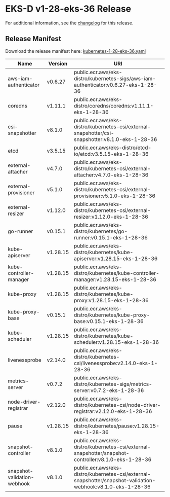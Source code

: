 # EKS-D v1-28-eks-36 Release

For additional information, see the [changelog](CHANGELOG-v1-28-eks-36.md) for this release.

## Release Manifest

Download the release manifest here: [kubernetes-1-28-eks-36.yaml](https://distro.eks.amazonaws.com/kubernetes-1-28/kubernetes-1-28-eks-36.yaml)

| Name | Version | URI |
|------|---------|-----|
| aws-iam-authenticator | v0.6.27 | public.ecr.aws/eks-distro/kubernetes-sigs/aws-iam-authenticator:v0.6.27-eks-1-28-36 |
| coredns | v1.11.1 | public.ecr.aws/eks-distro/coredns/coredns:v1.11.1-eks-1-28-36 |
| csi-snapshotter | v8.1.0 | public.ecr.aws/eks-distro/kubernetes-csi/external-snapshotter/csi-snapshotter:v8.1.0-eks-1-28-36 |
| etcd | v3.5.15 | public.ecr.aws/eks-distro/etcd-io/etcd:v3.5.15-eks-1-28-36 |
| external-attacher | v4.7.0 | public.ecr.aws/eks-distro/kubernetes-csi/external-attacher:v4.7.0-eks-1-28-36 |
| external-provisioner | v5.1.0 | public.ecr.aws/eks-distro/kubernetes-csi/external-provisioner:v5.1.0-eks-1-28-36 |
| external-resizer | v1.12.0 | public.ecr.aws/eks-distro/kubernetes-csi/external-resizer:v1.12.0-eks-1-28-36 |
| go-runner | v0.15.1 | public.ecr.aws/eks-distro/kubernetes/go-runner:v0.15.1-eks-1-28-36 |
| kube-apiserver | v1.28.15 | public.ecr.aws/eks-distro/kubernetes/kube-apiserver:v1.28.15-eks-1-28-36 |
| kube-controller-manager | v1.28.15 | public.ecr.aws/eks-distro/kubernetes/kube-controller-manager:v1.28.15-eks-1-28-36 |
| kube-proxy | v1.28.15 | public.ecr.aws/eks-distro/kubernetes/kube-proxy:v1.28.15-eks-1-28-36 |
| kube-proxy-base | v0.15.1 | public.ecr.aws/eks-distro/kubernetes/kube-proxy-base:v0.15.1-eks-1-28-36 |
| kube-scheduler | v1.28.15 | public.ecr.aws/eks-distro/kubernetes/kube-scheduler:v1.28.15-eks-1-28-36 |
| livenessprobe | v2.14.0 | public.ecr.aws/eks-distro/kubernetes-csi/livenessprobe:v2.14.0-eks-1-28-36 |
| metrics-server | v0.7.2 | public.ecr.aws/eks-distro/kubernetes-sigs/metrics-server:v0.7.2-eks-1-28-36 |
| node-driver-registrar | v2.12.0 | public.ecr.aws/eks-distro/kubernetes-csi/node-driver-registrar:v2.12.0-eks-1-28-36 |
| pause | v1.28.15 | public.ecr.aws/eks-distro/kubernetes/pause:v1.28.15-eks-1-28-36 |
| snapshot-controller | v8.1.0 | public.ecr.aws/eks-distro/kubernetes-csi/external-snapshotter/snapshot-controller:v8.1.0-eks-1-28-36 |
| snapshot-validation-webhook | v8.1.0 | public.ecr.aws/eks-distro/kubernetes-csi/external-snapshotter/snapshot-validation-webhook:v8.1.0-eks-1-28-36 |
